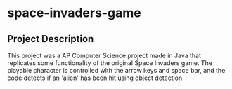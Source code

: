 # space-invaders-game

## Project Description
This project was a AP Computer Science project made in Java that replicates some functionality of the original Space Invaders game. The playable character is controlled with the arrow keys and space bar, and the code detects if an 'alien' has been hit using object detection.
